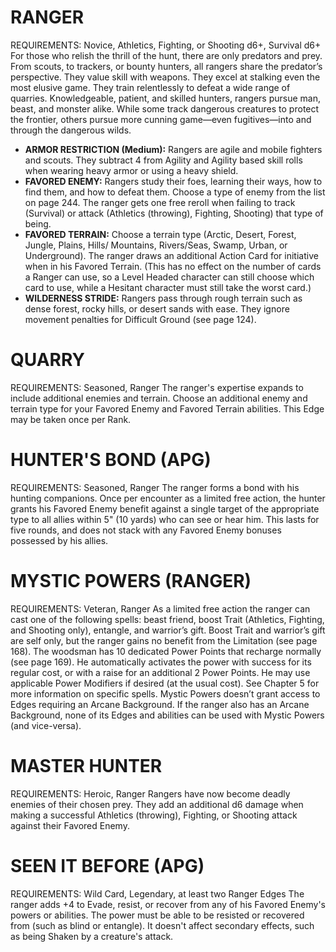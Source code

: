 # RANGER
REQUIREMENTS: Novice, Athletics, Fighting, or Shooting d6+, Survival d6+
For those who relish the thrill of the hunt, there are only predators and prey. From scouts, to trackers, or bounty hunters, all rangers share the predator’s perspective. They value skill with weapons. They excel at stalking even the most elusive game. They train relentlessly to defeat a wide range of quarries.
Knowledgeable, patient, and skilled hunters, rangers pursue man, beast, and monster alike. While some track dangerous creatures to protect the frontier, others pursue more cunning game—even fugitives—into and through the dangerous wilds.
 - **ARMOR RESTRICTION (Medium):** Rangers are agile and mobile fighters and scouts. They subtract 4 from Agility and Agility based skill rolls when wearing heavy armor or using a heavy shield.
 - **FAVORED ENEMY:** Rangers study their foes, learning their ways, how to find them, and how to defeat them. Choose a type of enemy from the list on page 244. The ranger gets one free reroll when failing to track (Survival) or attack (Athletics (throwing), Fighting, Shooting) that type of being.
 - **FAVORED TERRAIN:** Choose a terrain type (Arctic, Desert, Forest, Jungle, Plains, Hills/ Mountains, Rivers/Seas, Swamp, Urban, or Underground). The ranger draws an additional Action Card for initiative when in his Favored Terrain. (This has no effect on the number of cards a Ranger can use, so a Level Headed character can still choose which card to use, while a Hesitant character must still take the worst card.)
 - **WILDERNESS STRIDE:** Rangers pass through rough terrain such as dense forest, rocky hills, or desert sands with ease. They ignore movement penalties for Difficult Ground (see page 124).

# QUARRY
REQUIREMENTS: Seasoned, Ranger
The ranger's expertise expands to include additional enemies and terrain. Choose an additional enemy and terrain type for your Favored Enemy and Favored Terrain abilities.
This Edge may be taken once per Rank.

# HUNTER'S BOND (APG)
REQUIREMENTS: Seasoned, Ranger
The ranger forms a bond with his hunting companions. Once per encounter as a limited free action, the hunter grants his Favored Enemy benefit against a single target of the appropriate type to all allies within 5" (10 yards) who can see or hear him.
This lasts for five rounds, and does not stack with any Favored Enemy bonuses possessed by his allies.

# MYSTIC POWERS (RANGER)
REQUIREMENTS: Veteran, Ranger
As a limited free action the ranger can cast one of the following spells: beast friend, boost Trait (Athletics, Fighting, and Shooting only), entangle, and warrior’s gift. Boost Trait and warrior’s gift are self only, but the ranger gains no benefit from the Limitation (see page 168).
The woodsman has 10 dedicated Power Points that recharge normally (see page 169). He automatically activates the power with success for its regular cost, or with a raise for an additional 2 Power Points. He may use applicable Power Modifiers if desired (at the usual cost). See Chapter 5 for more information on specific spells. 
Mystic Powers doesn’t grant access to Edges requiring an Arcane Background. If the ranger also has an Arcane Background, none of its Edges and abilities can be used with Mystic Powers (and vice-versa).

# MASTER HUNTER
REQUIREMENTS: Heroic, Ranger
Rangers have now become deadly enemies of their chosen prey. They add an additional d6 damage when making a successful Athletics (throwing), Fighting, or Shooting attack against their Favored Enemy.

# SEEN IT BEFORE (APG)
REQUIREMENTS: Wild Card, Legendary, at least two Ranger Edges
The ranger adds +4 to Evade, resist, or recover from any of his Favored Enemy's powers or abilities. The power must be able to be resisted or recovered from (such as blind or entangle).
It doesn't affect secondary effects, such as being Shaken by a creature's attack.